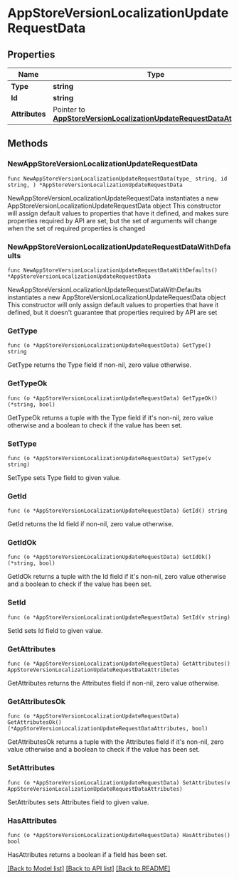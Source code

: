 # AppStoreVersionLocalizationUpdateRequestData

## Properties

Name | Type | Description | Notes
------------ | ------------- | ------------- | -------------
**Type** | **string** |  | 
**Id** | **string** |  | 
**Attributes** | Pointer to [**AppStoreVersionLocalizationUpdateRequestDataAttributes**](AppStoreVersionLocalizationUpdateRequestDataAttributes.md) |  | [optional] 

## Methods

### NewAppStoreVersionLocalizationUpdateRequestData

`func NewAppStoreVersionLocalizationUpdateRequestData(type_ string, id string, ) *AppStoreVersionLocalizationUpdateRequestData`

NewAppStoreVersionLocalizationUpdateRequestData instantiates a new AppStoreVersionLocalizationUpdateRequestData object
This constructor will assign default values to properties that have it defined,
and makes sure properties required by API are set, but the set of arguments
will change when the set of required properties is changed

### NewAppStoreVersionLocalizationUpdateRequestDataWithDefaults

`func NewAppStoreVersionLocalizationUpdateRequestDataWithDefaults() *AppStoreVersionLocalizationUpdateRequestData`

NewAppStoreVersionLocalizationUpdateRequestDataWithDefaults instantiates a new AppStoreVersionLocalizationUpdateRequestData object
This constructor will only assign default values to properties that have it defined,
but it doesn't guarantee that properties required by API are set

### GetType

`func (o *AppStoreVersionLocalizationUpdateRequestData) GetType() string`

GetType returns the Type field if non-nil, zero value otherwise.

### GetTypeOk

`func (o *AppStoreVersionLocalizationUpdateRequestData) GetTypeOk() (*string, bool)`

GetTypeOk returns a tuple with the Type field if it's non-nil, zero value otherwise
and a boolean to check if the value has been set.

### SetType

`func (o *AppStoreVersionLocalizationUpdateRequestData) SetType(v string)`

SetType sets Type field to given value.


### GetId

`func (o *AppStoreVersionLocalizationUpdateRequestData) GetId() string`

GetId returns the Id field if non-nil, zero value otherwise.

### GetIdOk

`func (o *AppStoreVersionLocalizationUpdateRequestData) GetIdOk() (*string, bool)`

GetIdOk returns a tuple with the Id field if it's non-nil, zero value otherwise
and a boolean to check if the value has been set.

### SetId

`func (o *AppStoreVersionLocalizationUpdateRequestData) SetId(v string)`

SetId sets Id field to given value.


### GetAttributes

`func (o *AppStoreVersionLocalizationUpdateRequestData) GetAttributes() AppStoreVersionLocalizationUpdateRequestDataAttributes`

GetAttributes returns the Attributes field if non-nil, zero value otherwise.

### GetAttributesOk

`func (o *AppStoreVersionLocalizationUpdateRequestData) GetAttributesOk() (*AppStoreVersionLocalizationUpdateRequestDataAttributes, bool)`

GetAttributesOk returns a tuple with the Attributes field if it's non-nil, zero value otherwise
and a boolean to check if the value has been set.

### SetAttributes

`func (o *AppStoreVersionLocalizationUpdateRequestData) SetAttributes(v AppStoreVersionLocalizationUpdateRequestDataAttributes)`

SetAttributes sets Attributes field to given value.

### HasAttributes

`func (o *AppStoreVersionLocalizationUpdateRequestData) HasAttributes() bool`

HasAttributes returns a boolean if a field has been set.


[[Back to Model list]](../README.md#documentation-for-models) [[Back to API list]](../README.md#documentation-for-api-endpoints) [[Back to README]](../README.md)


